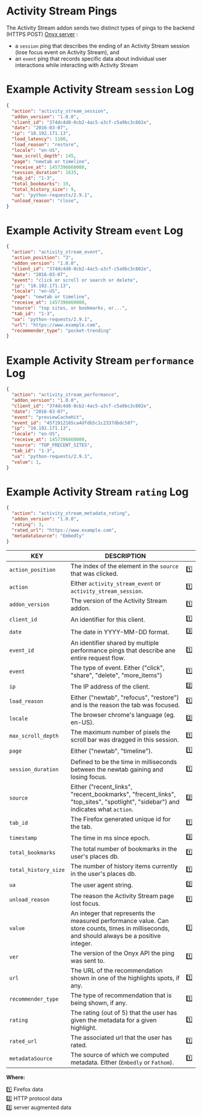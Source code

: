 # Activity Stream Pings

The Activity Stream addon sends two distinct types of pings to the backend (HTTPS POST) [Onyx server](https://github.com/mozilla/onyx) :
- a `session` ping that describes the ending of an Activity Stream session (lose focus event on Activity Stream), and
- an `event` ping that records specific data about individual user interactions while interacting with Activity Stream


# Example Activity Stream `session` Log

```json
{
  "action": "activity_stream_session",
  "addon_version": "1.0.0",
  "client_id": "374dc4d8-0cb2-4ac5-a3cf-c5a9bc3c602e",
  "date": "2016-03-07",
  "ip": "10.192.171.13",
  "load_latency": 1100,
  "load_reason": "restore",
  "locale": "en-US",
  "max_scroll_depth": 145,
  "page": "newtab or timeline",
  "receive_at": 1457396660000,
  "session_duration": 1635,
  "tab_id": "1-3",
  "total_bookmarks": 19,
  "total_history_size": 9,
  "ua": "python-requests/2.9.1",
  "unload_reason": "close",
}
```

# Example Activity Stream `event` Log

```json
{
  "action": "activity_stream_event",
  "action_position": "3",
  "addon_version": "1.0.0",
  "client_id": "374dc4d8-0cb2-4ac5-a3cf-c5a9bc3c602e",
  "date": "2016-03-07",
  "event": "click or scroll or search or delete",
  "ip": "10.192.171.13",
  "locale": "en-US",
  "page": "newtab or timeline",
  "receive_at": 1457396660000,
  "source": "top sites, or bookmarks, or...",
  "tab_id": "1-3",
  "ua": "python-requests/2.9.1",  
  "url": "https://www.example.com",
  "recommender_type": "pocket-trending"
}
```

# Example Activity Stream `performance` Log

```json
{
  "action": "activity_stream_performance",
  "addon_version": "1.0.0",
  "client_id": "374dc4d8-0cb2-4ac5-a3cf-c5a9bc3c602e",
  "date": "2016-03-07",
  "event": "previewCacheHit",
  "event_id": "45f1912165ca4dfdb5c1c2337dbdc58f",
  "ip": "10.192.171.13",
  "locale": "en-US",
  "receive_at": 1457396660000,
  "source": "TOP_FRECENT_SITES",
  "tab_id": "1-3",
  "ua": "python-requests/2.9.1",
  "value": 1,
}
```

# Example Activity Stream `rating` Log

```json
{
  "action": "activity_stream_metadata_rating",
  "addon_version": "1.0.0",
  "rating": 3,
  "rated_url": "https://www.example.com",
  "metadataSource": "Embedly"
}
```

| KEY | DESCRIPTION | &nbsp; |
|-----|-------------|:-----:|
| `action_position` | The index of the element in the `source` that was clicked. | :one:
| `action` | Either `activity_stream_event` or `activity_stream_session`. | :one:
| `addon_version` | The version of the Activity Stream addon. | :one:
| `client_id` | An identifier for this client. | :one:
| `date` | The date in YYYY-MM-DD format. | :three:
| `event_id` | An identifier shared by multiple performance pings that describe ane entire request flow. | :one:
| `event` | The type of event. Either ("click", "share", "delete", "more_items") | :one:
| `ip` | The IP address of the client. | :two:
| `load_reason` | Either ("newtab", "refocus", "restore") and is the reason the tab was focused. | :one:
| `locale` | The browser chrome's language (eg. en-US). | :two:
| `max_scroll_depth` | The maximum number of pixels the scroll bar was dragged in this session. | :one:
| `page` | Either ("newtab", "timeline"). | :one:
| `session_duration` | Defined to be the time in milliseconds between the newtab gaining and losing focus. | :one:
| `source` | Either ("recent_links", "recent_bookmarks", "frecent_links", "top_sites", "spotlight", "sidebar") and indicates what `action`. | :two:
| `tab_id` | The Firefox generated unique id for the tab. | :one:
| `timestamp` | The time in ms since epoch. | :three:
| `total_bookmarks` | The total number of bookmarks in the user's places db. | :one:
| `total_history_size` | The number of history items currently in the user's places db. | :one:
| `ua` | The user agent string. | :two:
| `unload_reason` | The reason the Activity Stream page lost focus. | :one:
| `value` | An integer that represents the measured performance value. Can store counts, times in milliseconds, and should always be a positive integer.| :one:
| `ver` | The version of the Onyx API the ping was sent to. | :one:
| `url` | The URL of the recommendation shown in one of the highlights spots, if any. | :one:
| `recommender_type` | The type of recommendation that is being shown, if any. | :one:
| `rating` | The rating (out of 5) that the user has given the metadata for a given highlight. | :one:
| `rated_url` | The associated url that the user has rated. | :one:
| `metadataSource` | The source of which we computed metadata. Either (`Embedly` or `Fathom`). | :one:

**Where:**

:one: Firefox data  
:two: HTTP protocol data  
:three: server augmented data
